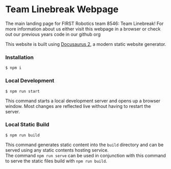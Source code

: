# Team Linebreak Webpage

The main landing page for FIRST Robotics team 8546: Team Linebreak!
For more information about us either visit this webpage in a browser or check out our previous years code in our github org

This website is built using [Docusaurus 2](https://docusaurus.io/), a modern static website generator.

### Installation

```
$ npm i
```

### Local Development

```
$ npm run start
```

This command starts a local development server and opens up a browser window. Most changes are reflected live without having to restart the server.

### Local Static Build

```
$ npm run build
```

This command generates static content into the `build` directory and can be served using any static contents hosting service. <br/>
The command `npm run serve` can be used in conjunction with this command to serve the static files build with `npm run build`.
